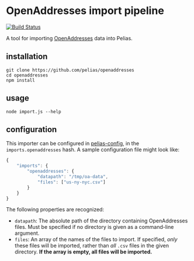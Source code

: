 # OpenAddresses import pipeline
[![Build Status](https://travis-ci.org/pelias/openaddresses.svg?branch=master)](https://travis-ci.org/pelias/openaddresses)

A tool for importing [OpenAddresses](http://openaddresses.io/) data into Pelias.

## installation
```
git clone https://github.com/pelias/openaddresses
cd openaddresses
npm install
```

## usage
```
node import.js --help
```

## configuration
This importer can be configured in [pelias-config](https://github.com/pelias/config), in the `imports.openaddresses`
hash. A sample configuration file might look like:

```javascript
{
	"imports": {
		"openaddresses": {
			"datapath": "/tmp/oa-data",
			"files": ["us-ny-nyc.csv"]
		}
	}
}
```

The following properties are recognized:

  * `datapath`: The absolute path of the directory containing OpenAddresses files. Must be specified if no directory is
    given as a command-line argument.
  * `files`: An array of the names of the files to import. If specified, *only* these files will be imported, rather
    than *all* `.csv` files in the given directory. **If the array is empty, all files will be imported.**
